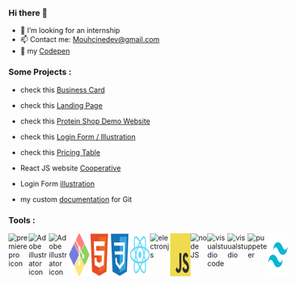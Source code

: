 ﻿### Hi there 👋

* 🤔 I’m looking for an internship
* 📫 Contact me: Mouhcinedev@gmail.com
* :art: my [Codepen](https://codepen.io/MohcineDev)

### Some Projects :  
- check this [Business Card](https://mohcinedev.github.io/Business-Card/)   
- check this [Landing Page](https://landing-dev.netlify.app/)   
- check this [Protein Shop Demo Website](https://protein-dev.netlify.app/)     
- check this [Login Form / Illustration](https://codepen.io/MohcineDev/full/oNXPmwx)     
- check this [Pricing Table](https://codepen.io/MohcineDev/full/QWKJLyd)     

- React JS website [Cooperative](https://cooperative-dev.netlify.app/)       
- Login Form [illustration](https://codepen.io/MohcineDev/full/oNXPmwx)        
- my custom [documentation](https://mohcinedev.github.io/gitDes/) for Git         


<!--
**MohcineDev/MohcineDev** is a ✨ _special_ ✨ repository because its `README.md` (this file) appears on your GitHub profile.

Here are some ideas to get you started:

- 🔭 I’m currently working on ...
- 🌱 I’m currently learning ...
- 👯 I’m looking to collaborate on ...
- 🤔 I’m looking for help with ...
- 💬 Ask me about ...
- 📫 How to reach me: ...
- 😄 Pronouns: ...
- ⚡ Fun fact: ...
-document.querySelector('#id-ce38e65cc5db0555cf9b073b6f428bea').src
-->
### Tools : 
    
<div style="display:flex; justify-content:space-between; width:100%">
<img width=40px src="https://www.adobe.com/content/dam/cc/icons/premiere.svg" alt="premiere pro icon"/>
 <img width=40px src="https://www.adobe.com/content/dam/shared/images/product-icons/svg/illustrator.svg" alt="Adobe illustrator icon"/>
 <img width=40px src="https://www.adobe.com/content/dam/cc/us/en/creativecloud/max2020/mnemonics/photoshop.svg" alt="Adobe illustrator icon"/>
 <img width=40px src="bash.svg" alt="git bash">
 <img width=40px src="html.svg" alt="html">
 <img width=40px src="css.svg" alt="css">
 <img width=40px src="react.svg" alt="React JS">
 <img width=40px src="https://github.githubassets.com/images/icons/emoji/electron.png" alt="electronjs">
 <img width=40px src="https://raw.githubusercontent.com/github/explore/80688e429a7d4ef2fca1e82350fe8e3517d3494d/topics/javascript/javascript.png" alt="JS">
 <img width=40px src="https://nodejs.org/static/images/logo-light.svg" alt="node JS">
 <img width=40px src="https://visualstudio.microsoft.com/wp-content/uploads/2019/09/vs-code-responsive-01-1.png" alt="visualstudio code">
 <img width=40px src="https://visualstudio.microsoft.com/wp-content/uploads/2019/06/BrandVisualStudioWin2019-3.svg" alt="visualstudio">
 <img width=40px src="https://user-images.githubusercontent.com/10379601/29446482-04f7036a-841f-11e7-9872-91d1fc2ea683.png" alt="puppeteer">  
 <img width=40px src="tailwindcss.svg" alt="tailwindcss">  
 </div> 

